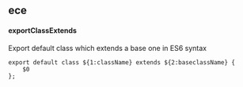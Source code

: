 ## ece
#### exportClassExtends
Export default class which extends a base one in ES6 syntax
```
export default class ${1:className} extends ${2:baseclassName} {
	$0
};
```